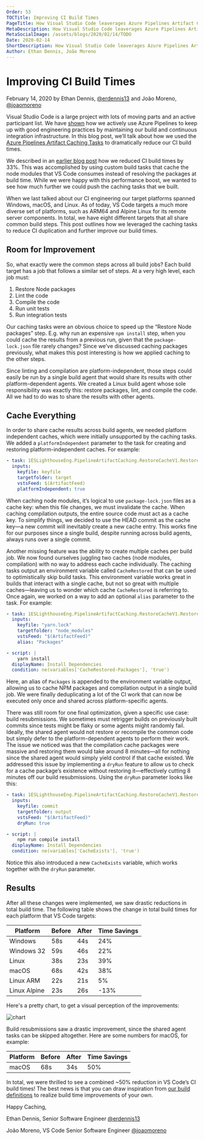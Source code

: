 ```yaml
---
Order: 53
TOCTitle: Improving CI Build Times
PageTitle: How Visual Studio Code leaverages Azure Pipelines Artifact Caching Tasks to improve CI
MetaDescription: How Visual Studio Code leaverages Azure Pipelines Artifact Caching Tasks to improve CI
MetaSocialImage: /assets/blogs/2020/02/14/TODO
Date: 2020-02-14
ShortDescription: How Visual Studio Code leaverages Azure Pipelines Artifact Caching Tasks to improve CI
Author: Ethan Dennis, João Moreno
---
```

# Improving CI Build Times

February 14, 2020 by Ethan Dennis, [@erdennis13](https://twitter.com/erdennis13) and João Moreno, [@joaomoreno](https://twitter.com/joaomoreno)

Visual Studio Code is a large project with lots of moving parts and an active participant list. We have [shown](https://code.visualstudio.com/blogs/2018/09/12/engineering-with-azure-pipelines) how we actively use Azure Pipelines to keep up with good engineering practices by maintaining our build and continuous integration infrastructure. In this blog post, we’ll talk about how we used the [Azure Pipelines Artifact Caching Tasks](https://github.com/Microsoft/azure-pipelines-artifact-caching-tasks) to dramatically reduce our CI build times.

We described in an [earlier blog post](https://medium.com/crawl-walk-sprint/reducing-vs-code-ci-build-times-by-33-dbb1715b5028) how we reduced CI build times by 33%. This was accomplished by using custom build tasks that cache the node modules that VS Code consumes instead of resolving the packages at build time. While we were happy with this performance boost, we wanted to see how much further we could push the caching tasks that we built.

When we last talked about our CI engineering our target platforms spanned Windows, macOS, and Linux. As of today, VS Code targets a much more diverse set of platforms, such as ARM64 and Alpine Linux for its remote server components. In total, we have eight different targets that all share common build steps. This post outlines how we leveraged the caching tasks to reduce CI duplication and further improve our build times.

## Room for Improvement

So, what exactly were the common steps across all build jobs? Each build target has a job that follows a similar set of steps. At a very high level, each job must:

1. Restore Node packages
2. Lint the code
3. Compile the code
4. Run unit tests
5. Run integration tests

Our caching tasks were an obvious choice to speed up the “Restore Node packages” step. E.g. why run an expensive `npm install` step, when you could cache the results from a previous run, given that the `package-lock.json` file rarely changes? Since we’ve discussed caching packages previously, what makes this post interesting is how we applied caching to the other steps.

Since linting and compilation are platform-independent, those steps could easily be run by a single build agent that would share its results with other platform-dependent agents. We created a Linux build agent whose sole responsibility was exactly this: restore packages, lint, and compile the code. All we had to do was to share the results with other agents.

## Cache Everything

In order to share cache results across build agents, we needed platform independent caches, which were initially unsupported by the caching tasks. We added a `platformIndependent` parameter to the task for creating and restoring platform-independent caches. For example:

```yml
- task: 1ESLighthouseEng.PipelineArtifactCaching.RestoreCacheV1.RestoreCache@1
  inputs:
    keyfile: keyfile
    targetfolder: target
    vstsFeed: $(ArtifactFeed)
    platformIndependent: true
```

When caching node modules, it’s logical to use `package-lock.json` files as a cache key: when this file changes, we must invalidate the cache. When caching compilation outputs, the entire source code must act as a cache key. To simplify things, we decided to use the HEAD commit as the cache key—a new commit will inevitably create a new cache entry. This works fine for our purposes since a single build, despite running across build agents, always runs over a single commit.

Another missing feature was the ability to create multiple caches per build job. We now found ourselves juggling two caches (node modules, compilation) with no way to address each cache individually. The caching tasks output an environment variable called `CacheRestored` that can be used to optimistically skip build tasks. This environment variable works great in builds that interact with a single cache, but not so great with multiple caches—leaving us to wonder which cache `CacheRestored` is referring to. Once again, we worked on a way to add an optional `alias` parameter to the task. For example:

```yml
- task: 1ESLighthouseEng.PipelineArtifactCaching.RestoreCacheV1.RestoreCache@1
  inputs:
    keyfile: "yarn.lock"
    targetfolder: "node_modules"
    vstsFeed: "$(ArtifactFeed)"
    alias: "Packages"

- script: |
    yarn install
  displayName: Install Dependencies
  condition: ne(variables['CacheRestored-Packages'], 'true')
```

Here, an alias of `Packages` is appended to the environment variable output, allowing us to cache NPM packages and compilation output in a single build job. We were finally deduplicating a lot of the CI work that can now be executed only once and shared across platform-specific agents.

There was still room for one final optimization, given a specific use case: build resubmissions. We sometimes must retrigger builds on previously built commits since tests might be flaky or some agents might randomly fail. Ideally, the shared agent would not restore or recompile the common code but simply defer to the platform-dependent agents to perform their work. The issue we noticed was that the compilation cache packages were massive and restoring them would take around 8 minutes—all for nothing since the shared agent would simply yield control if that cache existed. We addressed this issue by implementing a `dryRun` feature to allow us to check for a cache package’s existence without restoring it—effectively cutting 8 minutes off our build resubmissions. Using the `dryRun` parameter looks like this:

```yml
- task: 1ESLighthouseEng.PipelineArtifactCaching.RestoreCacheV1.RestoreCache@1
  inputs:
    keyfile: commit
    targetfolder: output
    vstsFeed: "$(ArtifactFeed)"
    dryRun: true

- script: |
    npm run compile install
  displayName: Install Dependencies
  condition: ne(variables['CacheExists'], 'true')
```

Notice this also introduced a new `CacheExists` variable, which works together with the `dryRun` parameter.

## Results

After all these changes were implemented, we saw drastic reductions in total build time. The following table shows the change in total build times for each platform that VS Code targets:

| Platform     | Before | After | Time Savings |
|--------------|--------|-------|--------------|
| Windows      | 58s     | 44s    |  24%         |
| Windows 32   | 59s     | 46s    | 22%          |
| Linux        | 38s     | 23s    | 39%          |
| macOS        | 68s     | 42s    | 38%          |
| Linux ARM    | 22s     | 21s    | 5%           |
| Linux Alpine | 23s     | 26s    | -13%         |

Here's a pretty chart, to get a visual perception of the improvements:

![chart](chart.png)

Build resubmissions saw a drastic improvement, since the shared agent tasks can be skipped altogether. Here are some numbers for macOS, for example:

| Platform     | Before | After | Time Savings |
|--------------|--------|-------|--------------|
| macOS        | 68s     | 34s    | 50%          |

In total, we were thrilled to see a combined ~50% reduction in VS Code’s CI build times! The best news is that you can draw inspiration from [our build definitions](https://github.com/microsoft/vscode/tree/master/build/azure-pipelines) to realize build time improvements of your own.

Happy Caching,

Ethan Dennis, Senior Software Engineer
[@erdennis13](https://twitter.com/erdennis13)

João Moreno, VS Code Senior Software Engineer
[@joaomoreno](https://twitter.com/joaomoreno)